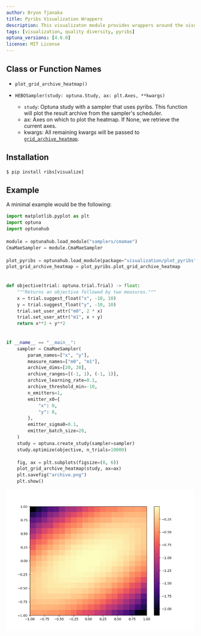 ```yaml
---
author: Bryon Tjanaka
title: Pyribs Visualization Wrappers
description: This visualizaton module provides wrappers around the visualization functions from pyribs, which is useful for plotting results from CmaMaeSampler.
tags: [visualization, quality diversity, pyribs]
optuna_versions: [4.0.0]
license: MIT License
---
```


## Class or Function Names

- `plot_grid_archive_heatmap()`

- `HEBOSampler(study: optuna.Study, ax: plt.Axes, **kwargs)`
  - `study`: Optuna study with a sampler that uses pyribs. This function will plot the result archive from the sampler's scheduler.
  - ax: Axes on which to plot the heatmap. If None, we retrieve the current axes.
  - kwargs: All remaining kwargs will be passed to [`grid_archive_heatmap`](https://docs.pyribs.org/en/stable/api/ribs.visualize.grid_archive_heatmap.html).


## Installation

```shell
$ pip install ribs[visualize]
```

## Example

A minimal example would be the following:

```python
import matplotlib.pyplot as plt
import optuna
import optunahub

module = optunahub.load_module("samplers/cmamae")
CmaMaeSampler = module.CmaMaeSampler

plot_pyribs = optunahub.load_module(package="visualization/plot_pyribs")
plot_grid_archive_heatmap = plot_pyribs.plot_grid_archive_heatmap


def objective(trial: optuna.trial.Trial) -> float:
    """Returns an objective followed by two measures."""
    x = trial.suggest_float("x", -10, 10)
    y = trial.suggest_float("y", -10, 10)
    trial.set_user_attr("m0", 2 * x)
    trial.set_user_attr("m1", x + y)
    return x**2 + y**2


if __name__ == "__main__":
    sampler = CmaMaeSampler(
        param_names=["x", "y"],
        measure_names=["m0", "m1"],
        archive_dims=[20, 20],
        archive_ranges=[(-1, 1), (-1, 1)],
        archive_learning_rate=0.1,
        archive_threshold_min=-10,
        n_emitters=1,
        emitter_x0={
            "x": 0,
            "y": 0,
        },
        emitter_sigma0=0.1,
        emitter_batch_size=20,
    )
    study = optuna.create_study(sampler=sampler)
    study.optimize(objective, n_trials=10000)

    fig, ax = plt.subplots(figsize=(8, 6))
    plot_grid_archive_heatmap(study, ax=ax)
    plt.savefig("archive.png")
    plt.show()
```

![Example of this Plot](images/archive.png)
